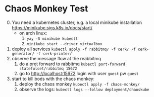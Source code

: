 # Chaos Monkey Test

0. You need a kubernetes cluster, e.g. a local minikube installation <https://minikube.sigs.k8s.io/docs/start/>
    * on arch linux: 
        1. `yay -S minikube kubectl`
        2. `minikube start --driver virtualbox`
1. deploy all services
   `kubectl apply -f rabbitmq/ -f cerk/ -f cerk-generator/ -f cerk-printer/`
2. observe the message flow at the reabbitmq
    1. do a prot forward to rabbitmq
        `kubectl port-forward statefulset/rabbitmq 15672`
    2. go to <http://localhost:15672>
        login with user `guest` pw `guest`
3. start to kill bods with the chaos monkey:
    1. deploy the chaos monkey
       `kubectl apply -f chaos-monkey/`
    2. observe the logs: 
        `kubectl logs --follow deployment/chaoskube`

